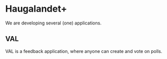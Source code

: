 # Haugalandet+

We are developing several (one) applications.

## VAL

VAL is a feedback application, where anyone can create and vote on polls.
